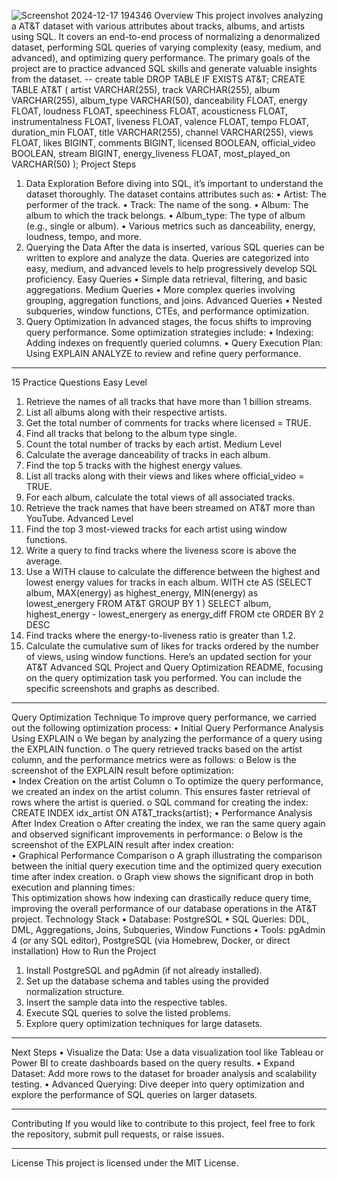 ![Screenshot 2024-12-17 194346](https://github.com/user-attachments/assets/4b90a940-6968-41df-9a68-0392e39c14e7)
Overview
This project involves analyzing a AT&T dataset with various attributes about tracks, albums, and artists using SQL. It covers an end-to-end process of normalizing a denormalized dataset, performing SQL queries of varying complexity (easy, medium, and advanced), and optimizing query performance. The primary goals of the project are to practice advanced SQL skills and generate valuable insights from the dataset.
-- create table
DROP TABLE IF EXISTS AT&T;
CREATE TABLE AT&T (
    artist VARCHAR(255),
    track VARCHAR(255),
    album VARCHAR(255),
    album_type VARCHAR(50),
    danceability FLOAT,
    energy FLOAT,
    loudness FLOAT,
    speechiness FLOAT,
    acousticness FLOAT,
    instrumentalness FLOAT,
    liveness FLOAT,
    valence FLOAT,
    tempo FLOAT,
    duration_min FLOAT,
    title VARCHAR(255),
    channel VARCHAR(255),
    views FLOAT,
    likes BIGINT,
    comments BIGINT,
    licensed BOOLEAN,
    official_video BOOLEAN,
    stream BIGINT,
    energy_liveness FLOAT,
    most_played_on VARCHAR(50)
);
Project Steps
1. Data Exploration
Before diving into SQL, it’s important to understand the dataset thoroughly. The dataset contains attributes such as:
•	Artist: The performer of the track.
•	Track: The name of the song.
•	Album: The album to which the track belongs.
•	Album_type: The type of album (e.g., single or album).
•	Various metrics such as danceability, energy, loudness, tempo, and more.
4. Querying the Data
After the data is inserted, various SQL queries can be written to explore and analyze the data. Queries are categorized into easy, medium, and advanced levels to help progressively develop SQL proficiency.
Easy Queries
•	Simple data retrieval, filtering, and basic aggregations.
Medium Queries
•	More complex queries involving grouping, aggregation functions, and joins.
Advanced Queries
•	Nested subqueries, window functions, CTEs, and performance optimization.
5. Query Optimization
In advanced stages, the focus shifts to improving query performance. Some optimization strategies include:
•	Indexing: Adding indexes on frequently queried columns.
•	Query Execution Plan: Using EXPLAIN ANALYZE to review and refine query performance.
________________________________________
15 Practice Questions
Easy Level
1.	Retrieve the names of all tracks that have more than 1 billion streams.
2.	List all albums along with their respective artists.
3.	Get the total number of comments for tracks where licensed = TRUE.
4.	Find all tracks that belong to the album type single.
5.	Count the total number of tracks by each artist.
Medium Level
1.	Calculate the average danceability of tracks in each album.
2.	Find the top 5 tracks with the highest energy values.
3.	List all tracks along with their views and likes where official_video = TRUE.
4.	For each album, calculate the total views of all associated tracks.
5.	Retrieve the track names that have been streamed on AT&T more than YouTube.
Advanced Level
1.	Find the top 3 most-viewed tracks for each artist using window functions.
2.	Write a query to find tracks where the liveness score is above the average.
3.	Use a WITH clause to calculate the difference between the highest and lowest energy values for tracks in each album.
WITH cte
AS
(SELECT 
	album,
	MAX(energy) as highest_energy,
	MIN(energy) as lowest_energery
FROM AT&T
GROUP BY 1
)
SELECT 
	album,
	highest_energy - lowest_energery as energy_diff
FROM cte
ORDER BY 2 DESC
5.	Find tracks where the energy-to-liveness ratio is greater than 1.2.
6.	Calculate the cumulative sum of likes for tracks ordered by the number of views, using window functions.
Here’s an updated section for your AT&T Advanced SQL Project and Query Optimization README, focusing on the query optimization task you performed. You can include the specific screenshots and graphs as described.
________________________________________
Query Optimization Technique
To improve query performance, we carried out the following optimization process:
•	Initial Query Performance Analysis Using EXPLAIN
o	We began by analyzing the performance of a query using the EXPLAIN function.
o	The query retrieved tracks based on the artist column, and the performance metrics were as follows:
o	Below is the screenshot of the EXPLAIN result before optimization:  
•	Index Creation on the artist Column
o	To optimize the query performance, we created an index on the artist column. This ensures faster retrieval of rows where the artist is queried.
o	SQL command for creating the index:
CREATE INDEX idx_artist ON AT&T_tracks(artist);
•	Performance Analysis After Index Creation
o	After creating the index, we ran the same query again and observed significant improvements in performance:
o	Below is the screenshot of the EXPLAIN result after index creation:  
•	Graphical Performance Comparison
o	A graph illustrating the comparison between the initial query execution time and the optimized query execution time after index creation.
o	Graph view shows the significant drop in both execution and planning times:      
This optimization shows how indexing can drastically reduce query time, improving the overall performance of our database operations in the AT&T project.
Technology Stack
•	Database: PostgreSQL
•	SQL Queries: DDL, DML, Aggregations, Joins, Subqueries, Window Functions
•	Tools: pgAdmin 4 (or any SQL editor), PostgreSQL (via Homebrew, Docker, or direct installation)
How to Run the Project
1.	Install PostgreSQL and pgAdmin (if not already installed).
2.	Set up the database schema and tables using the provided normalization structure.
3.	Insert the sample data into the respective tables.
4.	Execute SQL queries to solve the listed problems.
5.	Explore query optimization techniques for large datasets.
________________________________________
Next Steps
•	Visualize the Data: Use a data visualization tool like Tableau or Power BI to create dashboards based on the query results.
•	Expand Dataset: Add more rows to the dataset for broader analysis and scalability testing.
•	Advanced Querying: Dive deeper into query optimization and explore the performance of SQL queries on larger datasets.
________________________________________
Contributing
If you would like to contribute to this project, feel free to fork the repository, submit pull requests, or raise issues.
________________________________________
License
This project is licensed under the MIT License.

